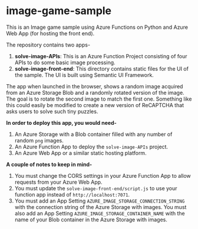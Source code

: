 # image-game-sample

This is an Image game sample using Azure Functions on Python and Azure Web App (for hosting the front end).

The repository contains two apps-

1. **solve-image-APIs**: This is an Azure Function Project consisting of four APIs to do some basic image processing.
2. **solve-image-front-end**: This directory contains static files for the UI of the sample. The UI is built using Semantic UI Framework. 

The app when launched in the browser, shows a random image acquired from an Azure Storage Blob and a randomly rotated version of the image. The goal is to rotate the second image to match the first one. Something like this could easily be modified to create a new version of ReCAPTCHA that asks users to solve such tiny puzzles.

**In order to deploy this app, you would need-**

1. An Azure Storage with a Blob container filled with any number of random `png` images.
2. An Azure Function App to deploy the `solve-image-APIs` project.
3. An Azure Web App or a similar static hosting platform.

**A couple of notes to keep in mind-**

1. You must change the CORS settings in your Azure Function App to allow requests from your Azure Web App.
2. You must update the `solve-image-front-end/script.js` to use your function app instead of `http://localhost:7071`.
3. You must add an App Setting `AZURE_IMAGE_STORAGE_CONNECTION_STRING` with the connection string of the Azure Storage with images. You must also add an App Setting `AZURE_IMAGE_STORAGE_CONTAINER_NAME` with the name of your Blob container in the Azure Storage with images.
